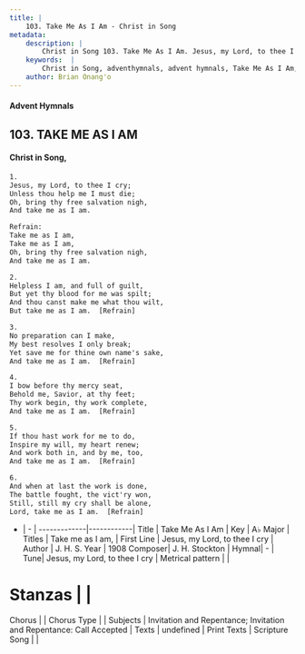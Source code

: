 ```yaml
---
title: |
    103. Take Me As I Am - Christ in Song
metadata:
    description: |
        Christ in Song 103. Take Me As I Am. Jesus, my Lord, to thee I cry; Unless thou help me I must die; Oh, bring thy free salvation nigh, And take me as I am. 
    keywords:  |
        Christ in Song, adventhymnals, advent hymnals, Take Me As I Am, Jesus, my Lord, to thee I cry. Take me as I am,
    author: Brian Onang'o
---
```


#### Advent Hymnals
## 103. TAKE ME AS I AM
####  Christ in Song,

```txt
1.
Jesus, my Lord, to thee I cry;
Unless thou help me I must die;
Oh, bring thy free salvation nigh,
And take me as I am.

Refrain:
Take me as I am,
Take me as I am,
Oh, bring thy free salvation nigh,
And take me as I am.

2.
Helpless I am, and full of guilt,
But yet thy blood for me was spilt;
And thou canst make me what thou wilt,
But take me as I am.  [Refrain]

3.
No preparation can I make,
My best resolves I only break;
Yet save me for thine own name's sake,
And take me as I am.  [Refrain]

4.
I bow before thy mercy seat,
Behold me, Savior, at thy feet;
Thy work begin, thy work complete, 
And take me as I am.  [Refrain]

5.
If thou hast work for me to do,
Inspire my will, my heart renew;
And work both in, and by me, too,
And take me as I am.  [Refrain]

6.
And when at last the work is done,
The battle fought, the vict'ry won,
Still, still my cry shall be alone,
Lord, take me as I am.  [Refrain]

```

- |   -  |
-------------|------------|
Title | Take Me As I Am |
Key | A♭ Major |
Titles | Take me as I am, |
First Line | Jesus, my Lord, to thee I cry |
Author | J. H. S.
Year | 1908
Composer| J. H. Stockton |
Hymnal|  - |
Tune| Jesus, my Lord, to thee I cry |
Metrical pattern | |
# Stanzas |  |
Chorus |  |
Chorus Type |  |
Subjects | Invitation and Repentance; Invitation and Repentance: Call Accepted |
Texts | undefined |
Print Texts | 
Scripture Song |  |
    
